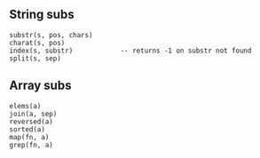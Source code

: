 ## String subs

    substr(s, pos, chars)
    charat(s, pos)
    index(s, substr)            -- returns -1 on substr not found
    split(s, sep)

## Array subs

    elems(a)
    join(a, sep)
    reversed(a)
    sorted(a)
    map(fn, a)
    grep(fn, a)
